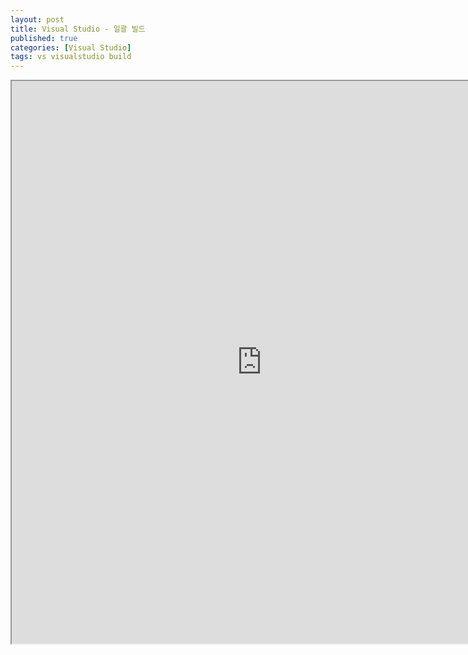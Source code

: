 ```yaml
---
layout: post
title: Visual Studio - 일괄 빌드
published: true
categories: [Visual Studio]
tags: vs visualstudio build
---
```

<iframe width="800" height="900" src="https://docs.google.com/document/d/e/2PACX-1vS-qFwMKAK1ogAOtunsRKlWtRNMMVY0RHoAMg01afIz2NjKe9HhINmjSdaSEowSPsza_gEEfveZs1tT/pub?embedded=true"></iframe>  
  

